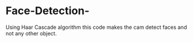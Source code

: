 # Face-Detection-
Using Haar Cascade algorithm this code makes the cam detect faces and not any other object.

